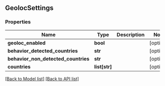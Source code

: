 ## GeolocSettings

### Properties
Name | Type | Description | Notes
------------ | ------------- | ------------- | -------------
**geoloc_enabled** | **bool** |  | [optional] 
**behavior_detected_countries** | **str** |  | [optional] 
**behavior_non_detected_countries** | **str** |  | [optional] 
**countries** | **list[str]** |  | [optional] 

[[Back to Model list]](#documentation-for-models) [[Back to API list]](#documentation-for-api-endpoints)


